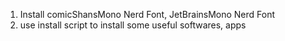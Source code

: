 1. Install comicShansMono Nerd Font, JetBrainsMono Nerd Font
2. use install script to install some useful softwares, apps
